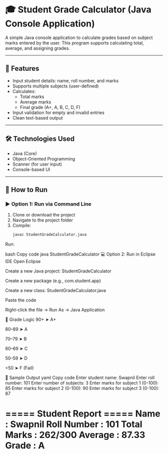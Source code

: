# 🎓 Student Grade Calculator (Java Console Application)

A simple Java console application to calculate grades based on subject marks entered by the user. This program supports calculating total, average, and assigning grades.

---

## 🧮 Features

- Input student details: name, roll number, and marks
- Supports multiple subjects (user-defined)
- Calculates:
  - Total marks
  - Average marks
  - Final grade (A+, A, B, C, D, F)
- Input validation for empty and invalid entries
- Clean text-based output

---

## 🛠 Technologies Used

- Java (Core)
- Object-Oriented Programming
- Scanner (for user input)
- Console-based UI

---

## 🚀 How to Run

### ▶️ Option 1: Run via Command Line
1. Clone or download the project
2. Navigate to the project folder
3. Compile:
   ```bash
   javac StudentGradeCalculator.java
Run:

bash
Copy code
java StudentGradeCalculator
💻 Option 2: Run in Eclipse IDE
Open Eclipse

Create a new Java project: StudentGradeCalculator

Create a new package (e.g., com.student.app)

Create a new class: StudentGradeCalculator.java

Paste the code

Right-click the file → Run As → Java Application

🧠 Grade Logic
90+ ➤ A+

80–89 ➤ A

70–79 ➤ B

60–69 ➤ C

50–59 ➤ D

<50 ➤ F (Fail)

📸 Sample Output
yaml
Copy code
Enter student name: Swapnil
Enter roll number: 101
Enter number of subjects: 3
Enter marks for subject 1 (0-100): 85
Enter marks for subject 2 (0-100): 90
Enter marks for subject 3 (0-100): 87

===== Student Report =====
Name        : Swapnil
Roll Number : 101
Total Marks : 262/300
Average     : 87.33
Grade       : A
===========================
